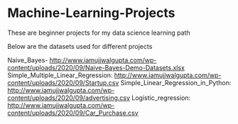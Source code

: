 # Machine-Learning-Projects
These are beginner projects for my data science learning path

Below are the datasets used for different projects

Naive_Bayes- http://www.iamujjwalgupta.com/wp-content/uploads/2020/09/Naive-Bayes-Demo-Datasets.xlsx
Simple_Multiple_Linear_Regression: http://www.iamujjwalgupta.com/wp-content/uploads/2020/09/Startup.csv
Simple_Linear_Regression_in_Python: http://www.iamujjwalgupta.com/wp-content/uploads/2020/09/advertising.csv
Logistic_regression: http://www.iamujjwalgupta.com/wp-content/uploads/2020/09/Car_Purchase.csv
